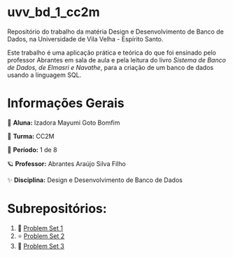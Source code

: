 # uvv_bd_1_cc2m
Repositório do trabalho da matéria Design e Desenvolvimento de Banco de Dados, na Universidade de Vila Velha - Espírito Santo.

Este trabalho é uma aplicação prática e teórica do que foi ensinado pelo professor Abrantes em sala de aula e pela leitura do livro *Sistema de Banco de Dados, de Elmasri e Navathe*, para a criação de um banco de dados usando a linguagem SQL.

# Informações Gerais

🌈 **Aluna:** Izadora Mayumi Goto Bomfim

💫 **Turma:** CC2M

🍭 **Período:** 1 de 8

🪐 **Professor:** Abrantes Araújo Silva Filho

✨ **Disciplina:** Design e Desenvolvimento de Banco de Dados

# Subrepositórios:
1. 🍰 [Problem Set 1](/pset1) 
2. ⭐️ [Problem Set 2](/pset2)
3. 🍓 [Problem Set 3](/pset3)
